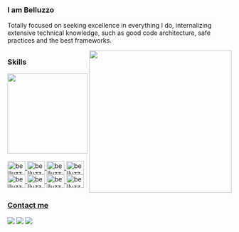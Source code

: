 ### I am Belluzzo

<p>Totally focused on seeking excellence in everything I do, internalizing extensive technical knowledge, such as good code architecture, safe practices and the best frameworks.</p>
<img src="https://user-images.githubusercontent.com/98968823/176971159-713d8449-4d4b-4ede-964b-bab1eb7be514.png" min-width="400px" max-width="320px" width="320px" align="right">


## 

### Skills
<div>
  <a href="https://github.com/belluzzojr">
  <img height="180em" src="https://github-readme-stats.vercel.app/api?username=belluzzojr&show_icons=true&theme=nightowl&include_all_commits=true&count_private=true"/>
  <div style="display: inline_block"><br>   
    
  <img align="center" alt="belluzzo-html" height="30" width="40" src="https://cdn.jsdelivr.net/gh/devicons/devicon/icons/html5/html5-original.svg"/>
  <img align="center" alt="belluzzo-css" height="30" width=40 src="https://cdn.jsdelivr.net/gh/devicons/devicon/icons/css3/css3-original.svg"/>  
  <img align="center" alt="belluzzo-js" height="30" width=40 src="https://cdn.jsdelivr.net/gh/devicons/devicon/icons/javascript/javascript-original.svg"/>  
  <img align="center" alt="belluzzo-react" height="30" width="40" src="https://cdn.jsdelivr.net/gh/devicons/devicon/icons/react/react-original.svg">
  <img align="center" alt="belluzzo-angular" height="30" width="40" src="https://cdn.jsdelivr.net/gh/devicons/devicon/icons/angularjs/angularjs-plain.svg">
  <img align="center" alt="belluzzo-dart" height="30" width="40" src="https://cdn.jsdelivr.net/gh/devicons/devicon/icons/dart/dart-original.svg"/>
  <img align="center" alt="belluzzo-flutter" height="30" width="40" src="https://cdn.jsdelivr.net/gh/devicons/devicon/icons/flutter/flutter-original.svg"/>
  <img align="center" alt="belluzzo-unity" height="30" width="40" src="https://cdn.jsdelivr.net/gh/devicons/devicon/icons/unity/unity-original.svg" />
</div>
   
##

### Contact me    
<div> 
  <a href="https://www.twitter.com/privdobellu" target="_blank"><img src="https://img.shields.io/badge/Twitter-1DA1F2?style=for-the-badge&logo=twitter&logoColor=white" target="_blank"></a>
  <a href="https://discord.gg/cWt2Jhxx3M" target="_blank"><img src="https://img.shields.io/badge/Discord-7289DA?style=for-the-badge&logo=discord&logoColor=white" target="_blank"></a>
  <a href="https://www.linkedin.com/in/jo%C3%A3o-rubens-belluzzo-neto-98983823b/" target="_blank"><img src="https://img.shields.io/badge/LinkedIn-0077B5?style=for-the-badge&logo=linkedin&logoColor=white" target="_blank"></a>
<div>  
